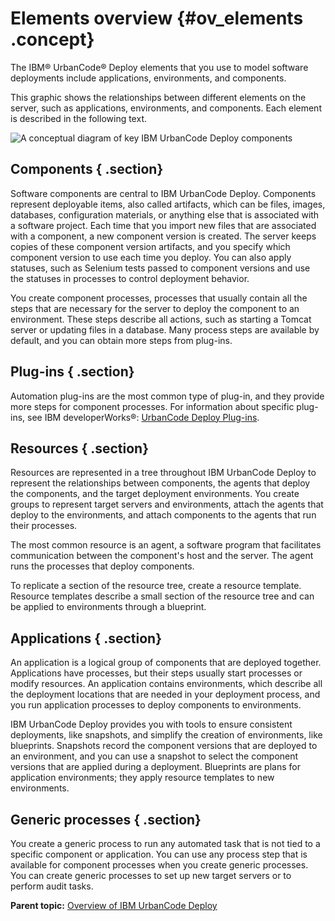 # Elements overview {#ov_elements .concept}

The IBM® UrbanCode® Deploy elements that you use to model software deployments include applications, environments, and components.

This graphic shows the relationships between different elements on the server, such as applications, environments, and components. Each element is described in the following text.

![A conceptual diagram of key IBM UrbanCode Deploy components](../images/intro_ch.gif)

## Components { .section}

Software components are central to IBM UrbanCode Deploy. Components represent deployable items, also called artifacts, which can be files, images, databases, configuration materials, or anything else that is associated with a software project. Each time that you import new files that are associated with a component, a new component version is created. The server keeps copies of these component version artifacts, and you specify which component version to use each time you deploy. You can also apply statuses, such as Selenium tests passed to component versions and use the statuses in processes to control deployment behavior.

You create component processes, processes that usually contain all the steps that are necessary for the server to deploy the component to an environment. These steps describe all actions, such as starting a Tomcat server or updating files in a database. Many process steps are available by default, and you can obtain more steps from plug-ins.

## Plug-ins { .section}

Automation plug-ins are the most common type of plug-in, and they provide more steps for component processes. For information about specific plug-ins, see IBM developerWorks®: [UrbanCode Deploy Plug-ins](https://developer.ibm.com/urbancode/plugins/ibm-urbancode-deploy).

## Resources { .section}

Resources are represented in a tree throughout IBM UrbanCode Deploy to represent the relationships between components, the agents that deploy the components, and the target deployment environments. You create groups to represent target servers and environments, attach the agents that deploy to the environments, and attach components to the agents that run their processes.

The most common resource is an agent, a software program that facilitates communication between the component's host and the server. The agent runs the processes that deploy components.

To replicate a section of the resource tree, create a resource template. Resource templates describe a small section of the resource tree and can be applied to environments through a blueprint.

## Applications { .section}

An application is a logical group of components that are deployed together. Applications have processes, but their steps usually start processes or modify resources. An application contains environments, which describe all the deployment locations that are needed in your deployment process, and you run application processes to deploy components to environments.

IBM UrbanCode Deploy provides you with tools to ensure consistent deployments, like snapshots, and simplify the creation of environments, like blueprints. Snapshots record the component versions that are deployed to an environment, and you can use a snapshot to select the component versions that are applied during a deployment. Blueprints are plans for application environments; they apply resource templates to new environments.

## Generic processes { .section}

You create a generic process to run any automated task that is not tied to a specific component or application. You can use any process step that is available for component processes when you create generic processes. You can create generic processes to set up new target servers or to perform audit tasks.

**Parent topic:** [Overview of IBM UrbanCode Deploy](../topics/intro_ch.md)

